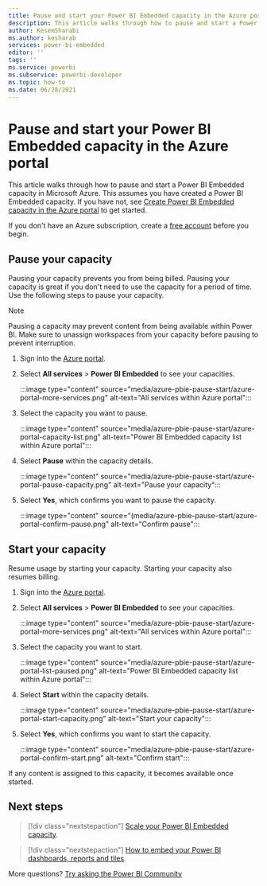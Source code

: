 ```yaml
---
title: Pause and start your Power BI Embedded capacity in the Azure portal
description: This article walks through how to pause and start a Power BI Embedded capacity in Microsoft Azure.
author: KesemSharabi
ms.author: kesharab
services: power-bi-embedded
editor: ''
tags: ''
ms.service: powerbi
ms.subservice: powerbi-developer
ms.topic: how-to
ms.date: 06/28/2021
---
```


# Pause and start your Power BI Embedded capacity in the Azure portal

This article walks through how to pause and start a Power BI Embedded capacity in Microsoft Azure. This assumes you have created a Power BI Embedded capacity. If you have not, see [Create Power BI Embedded capacity in the Azure portal](azure-pbie-create-capacity.md) to get started.

If you don't have an Azure subscription, create a [free account](https://azure.microsoft.com/free/) before you begin.

## Pause your capacity

Pausing your capacity prevents you from being billed. Pausing your capacity is great if you don't need to use the capacity for a period of time. Use the following steps to pause your capacity.

> [!NOTE]
> Pausing a capacity may prevent content from being available within Power BI. Make sure to unassign workspaces from your capacity before pausing to prevent interruption.

1. Sign into the [Azure portal](https://portal.azure.com/).

2. Select **All services** > **Power BI Embedded** to see your capacities.

    :::image type="content" source="media/azure-pbie-pause-start/azure-portal-more-services.png" alt-text="All services within Azure portal":::

3. Select the capacity you want to pause.

    :::image type="content" source="media/azure-pbie-pause-start/azure-portal-capacity-list.png" alt-text="Power BI Embedded capacity list within Azure portal":::

4. Select **Pause** within the capacity details.

    :::image type="content" source="media/azure-pbie-pause-start/azure-portal-pause-capacity.png" alt-text="Pause your capacity":::

5. Select **Yes**, which confirms you want to pause the capacity.

    :::image type="content" source="(media/azure-pbie-pause-start/azure-portal-confirm-pause.png" alt-text="Confirm pause":::

## Start your capacity

Resume usage by starting your capacity. Starting your capacity also resumes billing.

1. Sign into the [Azure portal](https://portal.azure.com/).

2. Select **All services** > **Power BI Embedded** to see your capacities.

    :::image type="content" source="media/azure-pbie-pause-start/azure-portal-more-services.png" alt-text="All services within Azure portal":::

3. Select the capacity you want to start.

    :::image type="content" source="media/azure-pbie-pause-start/azure-portal-list-paused.png" alt-text="Power BI Embedded capacity list within Azure portal":::

4. Select **Start** within the capacity details.

    :::image type="content" source="media/azure-pbie-pause-start/azure-portal-start-capacity.png" alt-text="Start your capacity":::

5. Select **Yes**, which confirms you want to start the capacity.

    :::image type="content" source="media/azure-pbie-pause-start/azure-portal-confirm-start.png" alt-text="Confirm start":::

If any content is assigned to this capacity, it becomes available once started.

## Next steps

>[!div class="nextstepaction"]
>[Scale your Power BI Embedded capacity](azure-pbie-scale-capacity.md).

>[!div class="nextstepaction"]
>[How to embed your Power BI dashboards, reports and tiles](https://powerbi.microsoft.com/documentation/powerbi-developer-embedding-content/).

More questions? [Try asking the Power BI Community](https://community.powerbi.com/)
